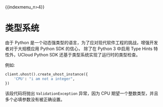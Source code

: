 {{indexmenu_n>4}}

# 类型系统

由于 Python 是一个动态强类型的语言，为了应对现代软件工程的挑战，增强开发者对于大规模应用 Python SDK 的信心，
除了在 Python 3 中启用 Type Hints 特性外，UCloud Python SDK 还基于类型系统实现了运行时的类型检查。

例如:

```python
client.uhost().create_uhost_instance({
    'CPU': "i am not a integer",
})
```

该段代码将抛出 `ValidationException` 异常，因为 CPU 期望一个整数类型，并且多个必填参数没有被正确设置。

